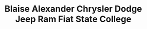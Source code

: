 ---
title: "Blaise Alexander Chrysler Dodge Jeep Ram Fiat State College"
url: /state-college/blaise-alexander-chrysler-dodge-jeep-ram-fiat-state-college/
shop: Autohaus
---